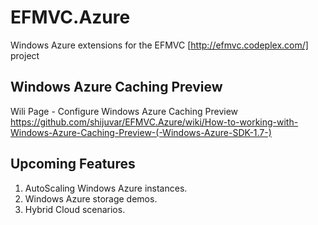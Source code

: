EFMVC.Azure
===========

Windows Azure extensions for the EFMVC [http://efmvc.codeplex.com/] project 

Windows Azure Caching Preview 
-----------------------------

Wili Page - Configure Windows Azure Caching Preview https://github.com/shijuvar/EFMVC.Azure/wiki/How-to-working-with-Windows-Azure-Caching-Preview-(-Windows-Azure-SDK-1.7-)

Upcoming Features
-----------------
1. AutoScaling Windows Azure instances.
2. Windows Azure storage demos.
3. Hybrid Cloud scenarios.
